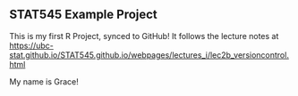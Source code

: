 ## STAT545 Example Project

This is my first R Project, synced to GitHub! It follows the lecture notes at <https://ubc-stat.github.io/STAT545.github.io/webpages/lectures_i/lec2b_versioncontrol.html>

My name is Grace!